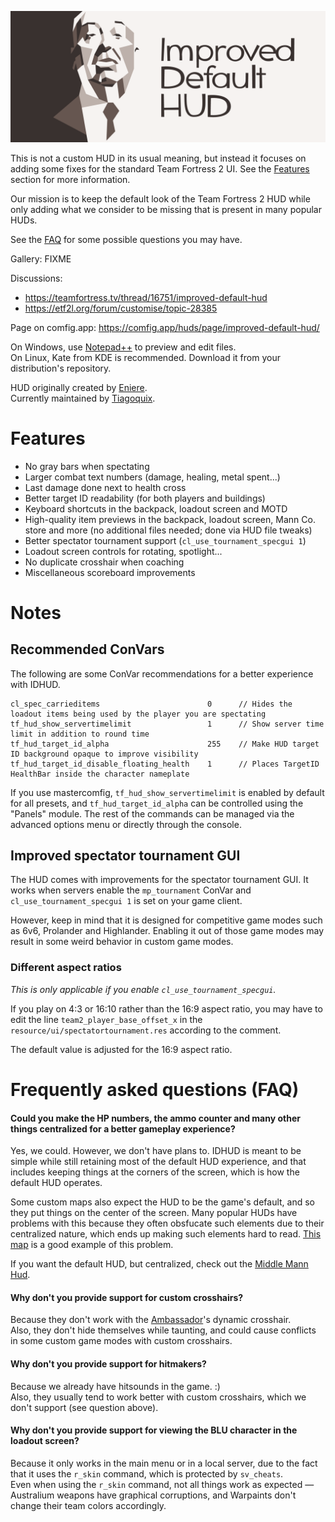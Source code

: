 ![banner](improved_default_hud_banner.png)

This is not a custom HUD in its usual meaning, but instead it focuses on adding some fixes for the standard Team Fortress 2 UI. See the [Features](#features) section for more information.

Our mission is to keep the default look of the Team Fortress 2 HUD while only adding what we consider to be missing that is present in many popular HUDs.

See the [FAQ](#frequently-asked-questions-faq) for some possible questions you may have.

Gallery: FIXME

Discussions:
- https://teamfortress.tv/thread/16751/improved-default-hud
- https://etf2l.org/forum/customise/topic-28385

Page on comfig.app: https://comfig.app/huds/page/improved-default-hud/

On Windows, use [Notepad++](https://notepad-plus-plus.org) to preview and edit files.  
On Linux, Kate from KDE is recommended. Download it from your distribution's repository.

HUD originally created by [Eniere](https://github.com/Eniere).  
Currently maintained by [Tiagoquix](https://github.com/Tiagoquix).

# Features
- No gray bars when spectating
- Larger combat text numbers (damage, healing, metal spent...)
- Last damage done next to health cross
- Better target ID readability (for both players and buildings)
- Keyboard shortcuts in the backpack, loadout screen and MOTD
- High-quality item previews in the backpack, loadout screen, Mann Co. store and more (no additional files needed; done via HUD file tweaks)
- Better spectator tournament support (`cl_use_tournament_specgui 1`)
- Loadout screen controls for rotating, spotlight...
- No duplicate crosshair when coaching
- Miscellaneous scoreboard improvements

# Notes

## Recommended ConVars
The following are some ConVar recommendations for a better experience with IDHUD.
```
cl_spec_carrieditems 						0      // Hides the loadout items being used by the player you are spectating
tf_hud_show_servertimelimit 				1      // Show server time limit in addition to round time
tf_hud_target_id_alpha 						255    // Make HUD target ID background opaque to improve visibility
tf_hud_target_id_disable_floating_health 	1      // Places TargetID HealthBar inside the character nameplate
```
If you use mastercomfig, `tf_hud_show_servertimelimit` is enabled by default for all presets, and `tf_hud_target_id_alpha` can be controlled using the "Panels" module. The rest of the commands can be managed via the advanced options menu or directly through the console.

## Improved spectator tournament GUI
The HUD comes with improvements for the spectator tournament GUI. It works when servers enable the `mp_tournament` ConVar and `cl_use_tournament_specgui 1` is set on your game client.

However, keep in mind that it is designed for competitive game modes such as 6v6, Prolander and Highlander. Enabling it out of those game modes may result in some weird behavior in custom game modes.

### Different aspect ratios
*This is only applicable if you enable `cl_use_tournament_specgui`.*

If you play on 4:3 or 16:10 rather than the 16:9 aspect ratio, you may have to edit the line `team2_player_base_offset_x` in the `resource/ui/spectatortournament.res` according to the comment.

The default value is adjusted for the 16:9 aspect ratio.

# Frequently asked questions (FAQ)
#### Could you make the HP numbers, the ammo counter and many other things centralized for a better gameplay experience?
Yes, we could. However, we don't have plans to. IDHUD is meant to be simple while still retaining most of the default HUD experience, and that includes keeping things at the corners of the screen, which is how the default HUD operates.

Some custom maps also expect the HUD to be the game's default, and so they put things on the center of the screen. Many popular HUDs have problems with this because they often obsfucate such elements due to their centralized nature, which ends up making such elements hard to read. [This map](https://steamcommunity.com/sharedfiles/filedetails/?id=2487430950) is a good example of this problem.

If you want the default HUD, but centralized, check out the [Middle Mann Hud](https://gamebanana.com/mods/445578).

#### Why don't you provide support for custom crosshairs?
Because they don't work with the [Ambassador](https://wiki.teamfortress.com/wiki/Ambassador)'s dynamic crosshair.  
Also, they don't hide themselves while taunting, and could cause conflicts in some custom game modes with custom crosshairs.

#### Why don't you provide support for hitmakers?
Because we already have hitsounds in the game. :)  
Also, they usually tend to work better with custom crosshairs, which we don't support (see question above).

#### Why don't you provide support for viewing the BLU character in the loadout screen?
Because it only works in the main menu or in a local server, due to the fact that it uses the `r_skin` command, which is protected by `sv_cheats`.  
Even when using the `r_skin` command, not all things work as expected — Australium weapons have graphical corruptions, and Warpaints don't change their team colors accordingly.
